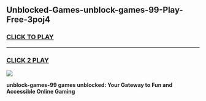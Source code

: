 
## Unblocked-Games-unblock-games-99-Play-Free-3poj4
<h3>
<a href="https://premium76.site?title=unblock-games-99&ref=18A1">CLICK TO PLAY</a></h3>
<hr>

<h3>
<a href="https://premium76.site?title=unblock-games-99&ref=18A1">CLICK 2 PLAY</a>
  
</h3>

<a href="https://premium76.site?title=unblock-games-99&ref=18A1"><img src="https://clearcache.store/games.png"></a>


**unblock-games-99 games unblocked: Your Gateway to Fun and Accessible Online Gaming**

